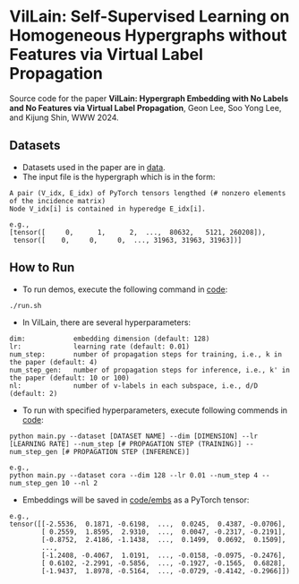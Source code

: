 # VilLain: Self-Supervised Learning on Homogeneous Hypergraphs without Features via Virtual Label Propagation
Source code for the paper **VilLain: Hypergraph Embedding with No Labels and No Features via Virtual Label Propagation**, Geon Lee, Soo Yong Lee, and Kijung Shin, WWW 2024.

## Datasets
* Datasets used in the paper are in [data](data).
* The input file is the hypergraph which is in the form:
```
A pair (V_idx, E_idx) of PyTorch tensors lengthed (# nonzero elements of the incidence matrix)
Node V_idx[i] is contained in hyperedge E_idx[i].

e.g.,
[tensor([     0,      1,      2,  ...,  80632,   5121, 260208]),
 tensor([    0,     0,     0,  ..., 31963, 31963, 31963])]
```

## How to Run
* To run demos, execute the following command in [code](code):
```
./run.sh
```

* In VilLain, there are several hyperparameters:
```
dim:            embedding dimension (default: 128)
lr:             learning rate (default: 0.01)
num_step:       number of propagation steps for training, i.e., k in the paper (default: 4)
num_step_gen:   number of propagation steps for inference, i.e., k' in the paper (default: 10 or 100)
nl:             number of v-labels in each subspace, i.e., d/D (default: 2)
```

* To run with specified hyperparameters, execute following commends in [code](code):
```
python main.py --dataset [DATASET NAME] --dim [DIMENSION] --lr [LEARNING RATE] --num_step [# PROPAGATION STEP (TRAINING)] --num_step_gen [# PROPAGATION STEP (INFERENCE)] 

e.g.,
python main.py --dataset cora --dim 128 --lr 0.01 --num_step 4 --num_step_gen 10 --nl 2
```

* Embeddings will be saved in [code/embs](code/embs) as a PyTorch tensor:
```
e.g.,
tensor([[-2.5536,  0.1871, -0.6198,  ...,  0.0245,  0.4387, -0.0706],
        [ 0.2559,  1.8595,  2.9310,  ...,  0.0047, -0.2317, -0.2191],
        [-0.8752,  2.4186, -1.1438,  ...,  0.1499,  0.0692,  0.1509],
        ...,
        [-1.2408, -0.4067,  1.0191,  ..., -0.0158, -0.0975, -0.2476],
        [ 0.6102, -2.2991, -0.5856,  ..., -0.1927, -0.1565,  0.6828],
        [-1.9437,  1.8978, -0.5164,  ..., -0.0729, -0.4142, -0.2966]])
```
